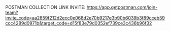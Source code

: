 POSTMAN COLLECTION LINK INVITE:
https://app.getpostman.com/join-team?invite_code=aa2859f212d2ecc0e068d2e70b9217e3b90b6039b3f89cceb59ccc4289d0971b&target_code=d15f83e79d0352ef739ce3c436b96f32
